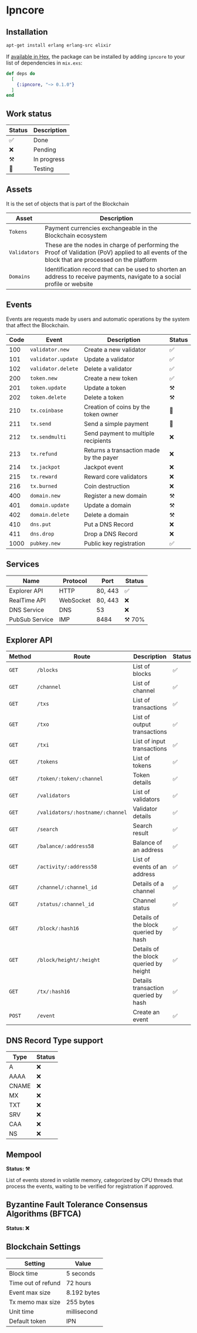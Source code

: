 # Ipncore

## Installation

```bash
apt-get install erlang erlang-src elixir
```

If [available in Hex](https://hex.pm/docs/publish), the package can be installed
by adding `ipncore` to your list of dependencies in `mix.exs`:

```elixir
def deps do
  [
    {:ipncore, "~> 0.1.0"}
  ]
end
```
## Work status
|Status|Description|
|-|-|
|✅|Done|
|❌|Pending|
|⚒️|In progress|
|🐞|Testing|

## Assets
It is the set of objects that is part of the Blockchain

|Asset|Description|
|-|-|
|```Tokens```|Payment currencies exchangeable in the Blockchain ecosystem|
|```Validators```|These are the nodes in charge of performing the Proof of Validation (PoV) applied to all events of the block that are processed on the platform|
|```Domains```|Identification record that can be used to shorten an address to receive payments, navigate to a social profile or website|

## Events
Events are requests made by users and automatic operations by the system that affect the Blockchain.

|Code|Event|Description|Status|
|-|-|-|-|
|100|```validator.new```|Create a new validator|✅|
|101|```validator.update```|Update a validator|✅|
|102|```validator.delete```|Delete a validator|✅|
|200|```token.new```|Create a new token|✅|
|201|```token.update```|Update a token|⚒️|
|202|```token.delete```|Delete a token|⚒️|
|210|```tx.coinbase```|Creation of coins by the token owner|🐞|
|211|```tx.send```|Send a simple payment|🐞|
|212|```tx.sendmulti```|Send payment to multiple recipients|❌|
|213|```tx.refund```|Returns a transaction made by the payer|❌|
|214|```tx.jackpot```|Jackpot event|❌|
|215|```tx.reward```|Reward core validators|❌|
|216|```tx.burned```|Coin destruction|❌|
|400|```domain.new```|Register a new domain|⚒️|
|401|```domain.update```|Update a domain|⚒️|
|402|```domain.delete```|Delete a domain|⚒️|
|410|```dns.put```|Put a DNS Record|❌|
|411|```dns.drop```|Drop a DNS Record|❌|
|1000|```pubkey.new```|Public key registration|✅|

## Services

|Name|Protocol|Port|Status|
|-|-|-|-|
|Explorer API|HTTP|80, 443|✅
|RealTime API|WebSocket|80, 443|❌|
|DNS Service|DNS|53|❌|
|PubSub Service|IMP|8484|⚒️ 70%|

## Explorer API

|Method|Route|Description|Status|
|-|-|-|-|
|```GET```|```/blocks```|List of blocks|✅
|```GET```|```/channel```|List of channel|✅
|```GET```|```/txs```|List of transactions|✅
|```GET```|```/txo```|List of output transactions|✅
|```GET```|```/txi```|List of input transactions|✅
|```GET```|```/tokens```|List of tokens|✅
|```GET```|```/token/:token/:channel```|Token details|✅
|```GET```|```/validators```|List of validators|✅
|```GET```|```/validators/:hostname/:channel```|Validator details|✅
|```GET```|```/search```|Search result|✅
|```GET```|```/balance/:address58```|Balance of an address|✅
|```GET```|```/activity/:address58```|List of events of an address|✅
|```GET```|```/channel/:channel_id```|Details of a channel|✅
|```GET```|```/status/:channel_id```|Channel status|✅
|```GET```|```/block/:hash16```|Details of the block queried by hash|✅
|```GET```|```/block/height/:height```|Details of the block queried by height|✅
|```GET```|```/tx/:hash16```|Details transaction queried by hash|✅
|```POST```|```/event```|Create an event|✅

## DNS Record Type support

|Type|Status|
|-|-|
|A|❌|
|AAAA|❌|
|CNAME|❌|
|MX|❌|
|TXT|❌|
|SRV|❌|
|CAA|❌|
|NS|❌|

## Mempool
**Status: ⚒️**

List of events stored in volatile memory, categorized by CPU threads that process the events, waiting to be verified for registration if approved.


## Byzantine Fault Tolerance Consensus Algorithms (BFTCA)
**Status: ❌**

## Blockchain Settings
|Setting|Value
|-|-|
|Block time|5 seconds|
|Time out of refund|72 hours|
|Event max size|8.192 bytes|
|Tx memo max size|255 bytes|
|Unit time|millisecond|
|Default token|IPN|
